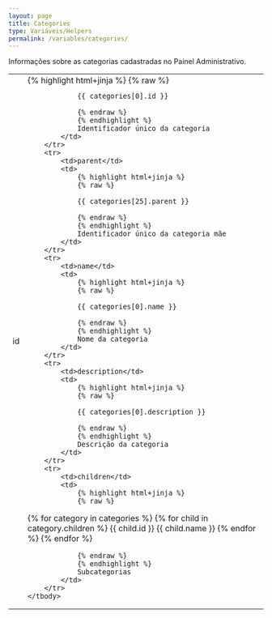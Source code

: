 ```yaml
---
layout: page
title: Categories
type: Variáveis/Helpers
permalink: /variables/categories/
---
```


Informações sobre as categorias cadastradas no Painel Administrativo.

<table>
    <tbody>
        <tr>
            <td>id</td>
            <td>
                {% highlight html+jinja %}
                {% raw %}

                {{ categories[0].id }}

                {% endraw %}
                {% endhighlight %}
                Identificador único da categoria
            </td>
        </tr>
        <tr>
            <td>parent</td>
            <td>
                {% highlight html+jinja %}
                {% raw %}

                {{ categories[25].parent }}

                {% endraw %}
                {% endhighlight %}
                Identificador único da categoria mãe
            </td>
        </tr>
        <tr>
            <td>name</td>
            <td>
                {% highlight html+jinja %}
                {% raw %}

                {{ categories[0].name }}

                {% endraw %}
                {% endhighlight %}
                Nome da categoria
            </td>
        </tr>
        <tr>
            <td>description</td>
            <td>
                {% highlight html+jinja %}
                {% raw %}

                {{ categories[0].description }}

                {% endraw %}
                {% endhighlight %}
                Descrição da categoria
            </td>
        </tr>
        <tr>
            <td>children</td>
            <td>
                {% highlight html+jinja %}
                {% raw %}

{% for category in categories %}
    {% for child in category.children %}
        {{ child.id }}
        {{ child.name }}
    {% endfor %}
{% endfor %}

                {% endraw %}
                {% endhighlight %}
                Subcategorias
            </td>
        </tr>
    </tbody>
</table>
